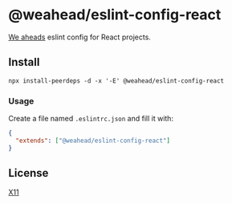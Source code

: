 # @weahead/eslint-config-react

[We aheads](https://www.weahead.se/) eslint config for React projects.


## Install

`npx install-peerdeps -d -x '-E' @weahead/eslint-config-react`


### Usage

Create a file named `.eslintrc.json` and fill it with:
```json
{
  "extends": ["@weahead/eslint-config-react"]
}
```


## License

[X11](LICENSE)
